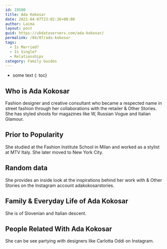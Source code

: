 ```yaml
---
id: 19500
title: Ada Kokosar
date: 2021-04-07T23:02:26+00:00
author: Laima
layout: post
guid: https://ukdataservers.com/ada-kokosar/
permalink: /04/07/ada-kokosar
tags:
  - Is Married?
  - Is Single?
  - Relationships
category: Family Guides
---
```


* some text
{: toc}


## Who is Ada Kokosar
                  
                  
                  
Fashion designer and creative consultant who became a respected name in street fashion through her collaborations with the retailer & Other Stories. She has styled shoots for magazines like W, Russian Vogue and Italian Glamour. 
                  
              
            
              
            
                
                
                
## Prior to Popularity
                  
                  
                  
She studied at the Fashion Institute School in Milan and worked as a stylist at MTV Italy. She later moved to New York City. 
                  
              
            
              
            
                
                
                
## Random data
                  
                  
                  
She provides an inside look at the inspirations behind her work with & Other Stories on the Instagram account adakokosarstories.
                  
              
            
              
            
                
                
                
## Family & Everyday Life of Ada Kokosar
                  
                  
                  
She is of Slovenian and Italian descent. 
                  
              
            
              
            
                
                
                
## People Related With Ada Kokosar
                  
                  
                  
She can be see partying with designers like Carlotta Oddi on Instagram.
                  
              
            
              
            
                
              
            
              
              
            
            
              
            
          
          
          